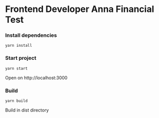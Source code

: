 # Frontend Developer Anna Financial Test
### Install dependencies
```yarn install```

### Start project
```yarn start```

Open on http://localhost:3000

### Build
``` yarn build ```

Build in dist directory
